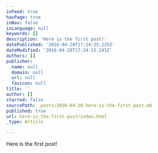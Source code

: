 ```yaml
---
inFeed: true
hasPage: true
inNav: false
inLanguage: null
keywords: []
description: 'Here is the first post!'
datePublished: '2016-04-28T17:24:35.225Z'
dateModified: '2016-04-28T17:24:15.245Z'
authors: []
publisher:
  name: null
  domain: null
  url: null
  favicon: null
title: ''
author: []
starred: false
sourcePath: _posts/2016-04-28-here-is-the-first-post.md
published: true
url: here-is-the-first-post/index.html
_type: Article

---
```

Here is the first post!